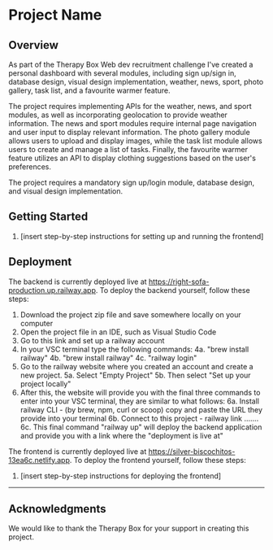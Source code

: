 # Project Name

## Overview

As part of the Therapy Box Web dev recruitment challenge I've created a personal dashboard with several modules, including sign up/sign in, database design, visual design implementation, weather, news, sport, photo gallery, task list, and a favourite warmer feature.

The project requires implementing APIs for the weather, news, and sport modules, as well as incorporating geolocation to provide weather information. The news and sport modules require internal page navigation and user input to display relevant information. The photo gallery module allows users to upload and display images, while the task list module allows users to create and manage a list of tasks. Finally, the favourite warmer feature utilizes an API to display clothing suggestions based on the user's preferences.

The project requires a mandatory sign up/login module, database design, and visual design implementation.

## Getting Started



1. [insert step-by-step instructions for setting up and running the frontend]

## Deployment

The backend is currently deployed live at https://right-sofa-production.up.railway.app. To deploy the backend yourself, follow these steps:

1. Download the project zip file and save somewhere locally on your computer
2. Open the project file in an IDE, such as Visual Studio Code
3. Go to this link and set up a railway account
4. In your VSC terminal type the following commands:
4a. "brew install railway" 
4b. "brew install railway"
4c. "railway login"
5. Go to the railway website where you created an account and create a new project.
5a. Select "Empty Project"
5b. Then select "Set up your project locally"
6. After this, the website will provide you with the final three commands to enter into your VSC terminal, they are similar to what follows:
6a. Install railway CLI - (by brew, npm, curl or scoop) copy and paste the URL they provide into your terminal
6b. Connect to this project - railway link ....... 
6c. This final command "railway up" will deploy the backend application and provide you with a link where the "deployment is live at"
  
  
The frontend is currently deployed live at https://silver-biscochitos-13ea6c.netlify.app. To deploy the frontend yourself, follow these steps:

1. [insert step-by-step instructions for deploying the frontend]

---

## Acknowledgments

We would like to thank the Therapy Box for your support in creating this project.


